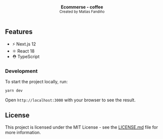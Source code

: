 
<br />

<div align="center"><strong>Ecommerse - coffee</strong></div>
<img href="https://i.ibb.co/cDg5hSp/ecommerse.png"/>
<br />
</div>
<div align="center">
  <sub>Created by Matias Fandiño</sub>
</div>

<br />

## Features

- ⚡️ Next.js 12
- ⚛️ React 18
- ⛑ TypeScript


### Development

To start the project locally, run:

```bash
yarn dev
```

Open `http://localhost:3000` with your browser to see the result.


## License

This project is licensed under the MIT License - see the [LICENSE.md](LICENSE.md) file for more information.
